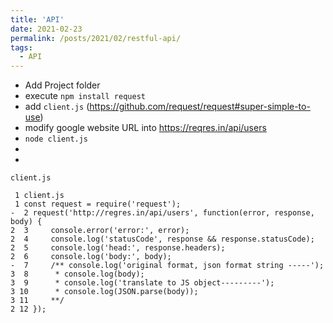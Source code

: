 ```yaml
---
title: 'API'
date: 2021-02-23
permalink: /posts/2021/02/restful-api/
tags:
  - API 
---  
```

- Add Project folder 
- execute `npm install request`
- add `client.js` (https://github.com/request/request#super-simple-to-use)
- modify google website URL into https://reqres.in/api/users 
- `node client.js` 
-  
-  

`client.js` 
```
 1 client.js                                           
 1 const request = require('request');
-  2 request('http://regres.in/api/users', function(error, response, body) {
2  3     console.error('error:', error);
2  4     console.log('statusCode', response && response.statusCode);
2  5     console.log('head:', response.headers);
2  6     console.log('body:', body);
-  7     /** console.log('original format, json format string -----');
3  8      * console.log(body);
3  9      * console.log('translate to JS object---------');
3 10      * console.log(JSON.parse(body));
3 11     **/
2 12 });
```




